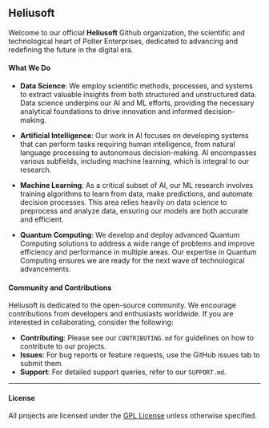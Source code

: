 ## Heliusoft
Welcome to our official **Heliusoft** Github organization, the scientific and technological heart of Polter Enterprises, dedicated to advancing and redefining the future in the digital era.

#### What We Do
- **Data Science**:
  We employ scientific methods, processes, and systems to extract valuable insights from both structured and unstructured data. Data science underpins our AI and ML efforts, providing the necessary analytical foundations to drive innovation and informed decision-making.

- **Artificial Intelligence**:
  Our work in AI focuses on developing systems that can perform tasks requiring human intelligence, from natural language processing to autonomous decision-making. AI encompasses various subfields, including machine learning, which is integral to our research.

- **Machine Learning**:
  As a critical subset of AI, our ML research involves training algorithms to learn from data, make predictions, and automate decision processes. This area relies heavily on data science to preprocess and analyze data, ensuring our models are both accurate and efficient.

- **Quantum Computing**:
  We develop and deploy advanced Quantum Computing solutions to address a wide range of problems and improve efficiency and performance in multiple areas. Our expertise in Quantum Computing ensures we are ready for the next wave of technological advancements.

#### Community and Contributions
Heliusoft is dedicated to the open-source community. We encourage contributions from developers and enthusiasts worldwide. If you are interested in collaborating, consider the following:

- **Contributing**: Please see our `CONTRIBUTING.md` for guidelines on how to contribute to our projects.
- **Issues**: For bug reports or feature requests, use the GitHub issues tab to submit them.
- **Support**: For detailed support queries, refer to our `SUPPORT.md`.

___
#### License
All projects are licensed under the [GPL License](LICENSE) unless otherwise specified.
